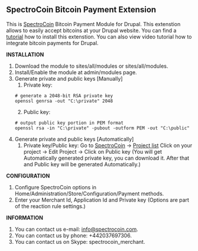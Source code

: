 SpectroCoin Bitcoin Payment Extension
---------------

This is [SpectroCoin](https://spectrocoin.com/) Bitcoin Payment Module for Drupal. This extenstion allows to easily accept bitcoins at your Drupal website. You can find a [tutorial](https://www.youtube.com/watch?v=Itb3-x4JurU) how to install this extenstion. You can also view video tutorial how to integrate bitcoin payments for Drupal.

**INSTALLATION**

1. Download the module to sites/all/modules or sites/all/modules.
2. Install/Enable the module at admin/modules page.
3. Generate private and public keys [Manually]
    1. Private key:
    ```shell
    # generate a 2048-bit RSA private key
    openssl genrsa -out "C:\private" 2048
    ```
    2. Public key:
    ```shell
    # output public key portion in PEM format
    openssl rsa -in "C:\private" -pubout -outform PEM -out "C:\public"
    ```
4. Generate private and public keys [Automatically]
	1. Private key/Public key:
	Go to [SpectroCoin](https://spectrocoin.com/) -> [Project list](https://spectrocoin.com/en/merchant/api/list.html)
	Click on your project  -> Edit Project -> Click on Public key (You will get Automatically generated private key, you can download it. After that and Public key will be generated Automatically.)

**CONFIGURATION**

1. Configure SpectroCoin options in Home/Administration/Store/Configuration/Payment methods.
2. Enter your Merchant Id, Application Id and Private key (Options are part of the reaction rule settings.)

**INFORMATION** 

1. You can contact us e-mail: info@spectrocoin.com.
2. You can contact us by phone: +442037697306.
3. You can contact us on Skype: spectrocoin_merchant.
